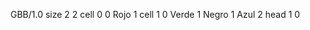 <gs-board without-header> GBB/1.0
size 2 2
cell 0 0 Rojo 1 
cell 1 0 Verde 1 Negro 1 Azul 2 
head 1 0 </gs-board>